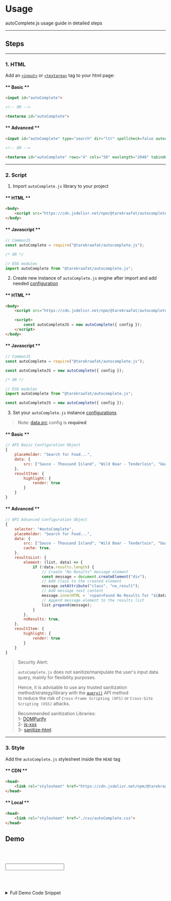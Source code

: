 # Usage <!-- {docsify-ignore} -->

autoComplete.js usage guide in detailed steps

***

## Steps

***

### 1. HTML


Add an [`<input>`](https://developer.mozilla.org/en-US/docs/Web/HTML/Element/input) or [`<textarea>`](https://developer.mozilla.org/en-US/docs/Web/HTML/Element/textarea) tag to your html page:

<!-- tabs:start -->
#### ** Basic **
```html
<input id="autoComplete">

<!-- OR -->

<textarea id="autoComplete">
```
#### ** Advanced **
```html
<input id="autoComplete" type="search" dir="ltr" spellcheck=false autocorrect="off" autocomplete="off" autocapitalize="off" maxlength="2048" tabindex="1">

<!-- OR -->

<textarea id="autoComplete" rows="4" cols="50" maxlength="2048" tabindex="1">
```
<!-- tabs:end -->

***

### 2. Script


1. Import `autoComplete.js` library to your project

<!-- tabs:start -->
#### ** HTML **

```html
<body>
    <script src="https://cdn.jsdelivr.net/npm/@tarekraafat/autocomplete.js@{{version}}/dist/autoComplete.min.js"></script>
</body>
```
#### ** Javascript **

```js
// CommonJS
const autoComplete = require("@tarekraafat/autocomplete.js");

/* OR */

// ES6 modules
import autoComplete from "@tarekraafat/autocomplete.js";
```
<!-- tabs:end -->

2. Create new instance of `autoComplete.js` engine after import and add needed [configuration](/configuration.md)

<!-- tabs:start -->
#### ** HTML **

```html
<body>
    <script src="https://cdn.jsdelivr.net/npm/@tarekraafat/autocomplete.js@{{version}}/dist/autoComplete.min.js"></script>

    <script>
        const autoCompleteJS = new autoComplete({ config });
    </script>
</body>
```
#### ** Javascript **

```js
// CommonJS
const autoComplete = require("@tarekraafat/autocomplete.js");

const autoCompleteJS = new autoComplete({ config });

/* OR */

// ES6 modules
import autoComplete from "@tarekraafat/autocomplete.js";

const autoCompleteJS = new autoComplete({ config });
```
<!-- tabs:end -->

3. Set your `autoComplete.js` instance [configurations](/configuration.md)
> Note: [data.src](/configuration.md?id=data-required) config is **required**

<!-- tabs:start -->
#### ** Basic **

```js
// API Basic Configuration Object
{
    placeHolder: "Search for Food...",
    data: {
        src: ["Sauce - Thousand Island", "Wild Boar - Tenderloin", "Goat - Whole Cut"]
    },
    resultItem: {
        highlight: {
            render: true
        }
    }
}
```

#### ** Advanced **

```js
// API Advanced Configuration Object
{
    selector: "#autoComplete",
    placeHolder: "Search for Food...",
    data: {
        src: ["Sauce - Thousand Island", "Wild Boar - Tenderloin", "Goat - Whole Cut"],
        cache: true,
    },
    resultsList: {
        element: (list, data) => {
            if (!data.results.length) {
                // Create "No Results" message element
                const message = document.createElement("div");
                // Add class to the created element
                message.setAttribute("class", "no_result");
                // Add message text content
                message.innerHTML = `<span>Found No Results for "${data.query}"</span>`;
                // Append message element to the results list
                list.prepend(message);
            }
        },
        noResults: true,
    },
    resultItem: {
        highlight: {
            render: true
        }
    }
}
```

<!-- tabs:end -->
> <i class="ps-icon ps-icon-important"></i> Security Alert:
> 
> `autoComplete.js` does not sanitize/manipulate the user's input data query, mainly for flexibility purposes.
>
> Hence, it is advisable to use any trusted sanitization method/strategy/library with the [`query()`](https://tarekraafat.github.io/autoComplete.js/#/configuration?id=query-optional) API method<br>
> to reduce the risk of `Cross-Frame Scripting (XFS)` or `Cross-Site Scripting (XSS)` attacks.
>
>
>
> Recommended sanitization Libraries:<br>
> 1- [DOMPurify](https://github.com/cure53/DOMPurify)<br>
> 2- [js-xss](https://github.com/leizongmin/js-xss)<br>
> 3- [sanitize-html](https://github.com/apostrophecms/sanitize-html)

***

### 3. Style


Add the `autoComplete.js` stylesheet inside the `HEAD` tag

<!-- tabs:start -->
#### ** CDN **

```html
<head>
    <link rel="stylesheet" href="https://cdn.jsdelivr.net/npm/@tarekraafat/autocomplete.js@{{version}}/dist/css/autoComplete.min.css">
</head>
```

#### ** Local **

```html
<head>
    <link rel="stylesheet" href="./css/autoComplete.css">
</head>
```
<!-- tabs:end -->

## Demo

<br><br>

<div class="autoComplete_wrapper">
    <input type="text" dir="ltr" spellcheck=false autocorrect="off" autocomplete="off" autocapitalize="off" id="autoComplete">
</div>

<br><br>

<details>
  <summary>Full Demo Code Snippet</summary>

<!-- tabs:start -->

#### ** Basic **

```html
<!DOCTYPE html>
<html lang="en">

<head>
    <link rel="stylesheet" href="https://cdn.jsdelivr.net/npm/@tarekraafat/autocomplete.js@{{version}}/dist/css/autoComplete.min.css">
</head>

<body>
    <div class="autoComplete_wrapper">
        <input id="autoComplete" type="search" dir="ltr" spellcheck=false autocorrect="off" autocomplete="off" autocapitalize="off">
    </div>

    <script src="https://cdn.jsdelivr.net/npm/@tarekraafat/autocomplete.js@{{version}}/dist/autoComplete.min.js"></script>
    <script>
        const autoCompleteJS = new autoComplete({
            placeHolder: "Search for Food...",
            data: {
                src: ["Sauce - Thousand Island", "Wild Boar - Tenderloin", "Goat - Whole Cut"],
                cache: true,
            },
            resultItem: {
                highlight: true
            },
            events: {
                input: {
                    selection: (event) => {
                        const selection = event.detail.selection.value;
                        autoCompleteJS.input.value = selection;
                    }
                }
            }
        });
    </script>
</body>

</html>
```

#### ** Advanced **

```html
<!DOCTYPE html>
<html lang="en">

<head>
    <link rel="stylesheet" href="https://cdn.jsdelivr.net/npm/@tarekraafat/autocomplete.js@{{version}}/dist/css/autoComplete.min.css">
</head>

<body>
    <div class="autoComplete_wrapper">
        <input id="autoComplete" type="search" dir="ltr" spellcheck=false autocorrect="off" autocomplete="off" autocapitalize="off">
    </div>

    <script src="https://cdn.jsdelivr.net/npm/@tarekraafat/autocomplete.js@{{version}}/dist/autoComplete.min.js"></script>
    <script>
        const autoCompleteJS = new autoComplete({
            selector: "#autoComplete",
            placeHolder: "Search for Food...",
            data: {
                src: ["Sauce - Thousand Island", "Wild Boar - Tenderloin", "Goat - Whole Cut"],
                cache: true,
            },
            resultsList: {
                element: (list, data) => {
                    if (!data.results.length) {
                        // Create "No Results" message element
                        const message = document.createElement("div");
                        // Add class to the created element
                        message.setAttribute("class", "no_result");
                        // Add message text content
                        message.innerHTML = `<span>Found No Results for "${data.query}"</span>`;
                        // Append message element to the results list
                        list.prepend(message);
                    }
                },
                noResults: true,
            },
            resultItem: {
                highlight: true
            },
            events: {
                input: {
                    selection: (event) => {
                        const selection = event.detail.selection.value;
                        autoCompleteJS.input.value = selection;
                    }
                }
            }
        });
    </script>
</body>

</html>
```

<!-- tabs:end -->

</details>

<script>
    const autoCompleteJS = new autoComplete({
        placeHolder: "Search for Food...",
        data: {
            src: ["Sauce - Thousand Island", "Wild Boar - Tenderloin", "Goat - Whole Cut"],
            cache: true,
        },
        resultsList: {
            element: (list, data) => {
                if (!data.results.length) {
                    // Create "No Results" message element
                    const message = document.createElement("div");
                    // Add class to the created element
                    message.setAttribute("class", "no_result");
                    // Add message text content
                    message.innerHTML = `<span>Found No Results for "${data.query}"</span>`;
                    // Append message element to the results list
                    list.prepend(message);
                }
            },
            noResults: true,
        },
        resultItem: {
            highlight: true
        },
        events: {
            input: {
                selection: (event) => {
                    const selection = event.detail.selection.value;
                    autoCompleteJS.input.value = selection;
                }
            }
        }
    });
</script>